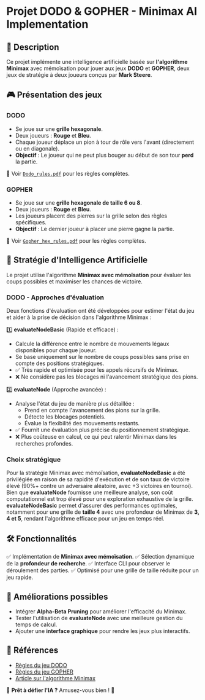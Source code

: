 # Projet DODO & GOPHER - Minimax AI Implementation

## 📌 **Description**
Ce projet implémente une intelligence artificielle basée sur **l'algorithme Minimax** avec mémoïsation pour jouer aux jeux **DODO** et **GOPHER**, deux jeux de stratégie à deux joueurs conçus par **Mark Steere**.

## 🎮 **Présentation des jeux**
### **DODO**
- Se joue sur une **grille hexagonale**.
- Deux joueurs : **Rouge** et **Bleu**.
- Chaque joueur déplace un pion à tour de rôle vers l'avant (directement ou en diagonale).
- **Objectif** : Le joueur qui ne peut plus bouger au début de son tour **perd** la partie.

📜 Voir [`Dodo_rules.pdf`](Dodo_rules.pdf) pour les règles complètes.

### **GOPHER**
- Se joue sur une **grille hexagonale de taille 6 ou 8**.
- Deux joueurs : **Rouge** et **Bleu**.
- Les joueurs placent des pierres sur la grille selon des règles spécifiques.
- **Objectif** : Le dernier joueur à placer une pierre gagne la partie.

📜 Voir [`Gopher_hex_rules.pdf`](Gopher_hex_rules.pdf) pour les règles complètes.

## 🤖 **Stratégie d'Intelligence Artificielle**
Le projet utilise l'algorithme **Minimax avec mémoïsation** pour évaluer les coups possibles et maximiser les chances de victoire.

### **DODO - Approches d'évaluation**
Deux fonctions d'évaluation ont été développées pour estimer l'état du jeu et aider à la prise de décision dans l'algorithme Minimax :

1️⃣ **evaluateNodeBasic** (Rapide et efficace) :
   - Calcule la différence entre le nombre de mouvements légaux disponibles pour chaque joueur.
   - Se base uniquement sur le nombre de coups possibles sans prise en compte des positions stratégiques.
   - ✅ Très rapide et optimisée pour les appels récursifs de Minimax.
   - ❌ Ne considère pas les blocages ni l'avancement stratégique des pions.

2️⃣ **evaluateNode** (Approche avancée) :
   - Analyse l'état du jeu de manière plus détaillée :
     - Prend en compte l'avancement des pions sur la grille.
     - Détecte les blocages potentiels.
     - Évalue la flexibilité des mouvements restants.
   - ✅ Fournit une évaluation plus précise du positionnement stratégique.
   - ❌ Plus coûteuse en calcul, ce qui peut ralentir Minimax dans les recherches profondes.

### **Choix stratégique**
Pour la stratégie Minimax avec mémoïsation, **evaluateNodeBasic** a été privilégiée en raison de sa rapidité d'exécution et de son taux de victoire élevé (90%+ contre un adversaire aléatoire, avec +3 victoires en tournoi). Bien que **evaluateNode** fournisse une meilleure analyse, son coût computationnel est trop élevé pour une exploration exhaustive de la grille. **evaluateNodeBasic** permet d'assurer des performances optimales, notamment pour une grille de **taille 4** avec une profondeur de Minimax de **3, 4 et 5**, rendant l'algorithme efficace pour un jeu en temps réel.



## 🛠 **Fonctionnalités**
✅ Implémentation de **Minimax avec mémoïsation**.
✅ Sélection dynamique de la **profondeur de recherche**.
✅ Interface CLI pour observer le déroulement des parties.
✅ Optimisé pour une grille de taille réduite pour un jeu rapide.

## 🚀 **Améliorations possibles**
- Intégrer **Alpha-Beta Pruning** pour améliorer l'efficacité du Minimax.
- Tester l'utilisation de **evaluateNode** avec une meilleure gestion du temps de calcul.
- Ajouter une **interface graphique** pour rendre les jeux plus interactifs.

## 📜 **Références**
- [Règles du jeu DODO](Dodo_rules.pdf)
- [Règles du jeu GOPHER](Gopher_hex_rules.pdf)
- [Article sur l'algorithme Minimax](https://en.wikipedia.org/wiki/Minimax)

🎲 **Prêt à défier l'IA ?** Amusez-vous bien ! 🚀
